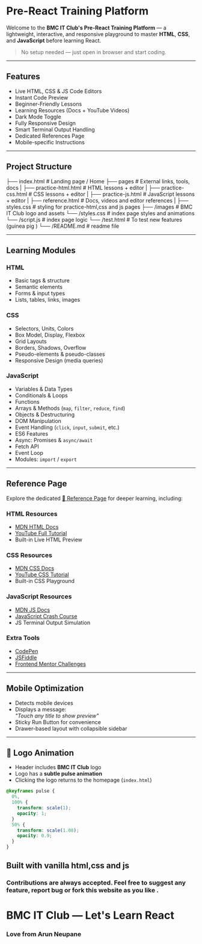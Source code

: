 # Pre-React Training Platform

Welcome to the **BMC IT Club's Pre-React Training Platform** — a lightweight, interactive, and responsive playground to master **HTML**, **CSS**, and **JavaScript** before learning React.

> No setup needed — just open in browser and start coding.

---

## Features

- Live HTML, CSS & JS Code Editors
- Instant Code Preview
- Beginner-Friendly Lessons
- Learning Resources (Docs + YouTube Videos)
- Dark Mode Toggle
- Fully Responsive Design
- Smart Terminal Output Handling
- Dedicated References Page
- Mobile-specific Instructions

---

## Project Structure

├── index.html # Landing page / Home
├── pages # External links, tools, docs
| ├── practice-html.html # HTML lessons + editor
| ├── practice-css.html # CSS lessons + editor
| ├── practice-js.html # JavaScript lessons + editor
| ├── reference.html # Docs, videos and editor references
| ├── styles.css # styling for practice-html,css and js pages
├── /images # BMC IT Club logo and assets
└── /styles.css # index page styles and animations
└── /script.js # index page logic
└── /test.html # To test new features (guinea pig )
└── /README.md # readme file

---

## Learning Modules

### HTML

- Basic tags & structure
- Semantic elements
- Forms & input types
- Lists, tables, links, images

### CSS

- Selectors, Units, Colors
- Box Model, Display, Flexbox
- Grid Layouts
- Borders, Shadows, Overflow
- Pseudo-elements & pseudo-classes
- Responsive Design (media queries)

### JavaScript

- Variables & Data Types
- Conditionals & Loops
- Functions
- Arrays & Methods (`map`, `filter`, `reduce`, `find`)
- Objects & Destructuring
- DOM Manipulation
- Event Handling (`click`, `input`, `submit`, etc.)
- ES6 Features
- Async: Promises & `async/await`
- Fetch API
- Event Loop
- Modules: `import` / `export`

---

## Reference Page

Explore the dedicated [📖 Reference Page](reference.html) for deeper learning, including:

### HTML Resources

- [MDN HTML Docs](https://developer.mozilla.org/en-US/docs/Web/HTML)
- [YouTube Full Tutorial](https://www.youtube.com/watch?v=pQN-pnXPaVg)
- Built-in Live HTML Preview

### CSS Resources

- [MDN CSS Docs](https://developer.mozilla.org/en-US/docs/Web/CSS)
- [YouTube CSS Tutorial](https://www.youtube.com/watch?v=yfoY53QXEnI)
- Built-in CSS Playground

### JavaScript Resources

- [MDN JS Docs](https://developer.mozilla.org/en-US/docs/Web/JavaScript)
- [JavaScript Crash Course](https://www.youtube.com/watch?v=W6NZfCO5SIk)
- JS Terminal Output Simulation

### Extra Tools

- [CodePen](https://codepen.io/pen)
- [JSFiddle](https://jsfiddle.net/)
- [Frontend Mentor Challenges](https://www.frontendmentor.io/challenges)

---

## Mobile Optimization

- Detects mobile devices
- Displays a message:  
  _"Touch any title to show preview"_
- Sticky Run Button for convenience
- Drawer-based layout with collapsible sidebar

---

## 🔄 Logo Animation

- Header includes **BMC IT Club** logo
- Logo has a **subtle pulse animation**
- Clicking the logo returns to the homepage (`index.html`)

```css
@keyframes pulse {
  0%,
  100% {
    transform: scale(1);
    opacity: 1;
  }
  50% {
    transform: scale(1.08);
    opacity: 0.9;
  }
}
```

## Built with vanilla html,css and js

### Contributions are always accepted. Feel free to suggest any feature, report bug or fork this website as you like .

# BMC IT Club — Let's Learn React

### Love from Arun Neupane
